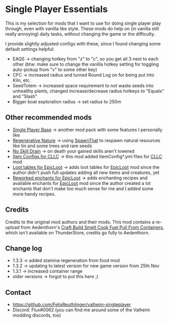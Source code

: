 # Single Player Essentials

This is my selection for mods that I want to use for doing single player play through, 
even with vanilla like style. These mods do help on (in vanilla still really annoying) 
daily tasks, without changing the game or the difficulty.

I provide slightly adjusted configs with these, since I found changing some default settings helpful:
* EAQS -> changing hotkey from "z" to "c", so you get all 3 next to each other (btw: make sure to change 
the vanilla hotkey setting for toggling auto-pickup from "v" to some other key)
* CFC -> increased radius and turned Round Log on for being put into Kiln, etc.
* SeedTotem -> increased space requirement to not waste seeds into unhealthy plants, changed 
increase/decrease radius hotkeys to "Equals" and "Slash"
* Bigger boat exploration radius -> set radius to 250m

## Other recommended mods

* [Single Player Base](https://valheim.thunderstore.io/package/FixItFelix/SinglePlayer_Base/) 
  -> another mod pack with some features I personally like
* [Regenerative Nature](https://valheim.thunderstore.io/package/FixItFelix/RegenerativeNature/)
  -> using [SpawnThat](https://valheim.thunderstore.io/package/ASharpPen/Spawn_That/) to respawn natural resources
  like tin and some trees and rare seeds
* [No Skill Drain](https://valheim.thunderstore.io/package/FixItFelix/NoSkillDrain/) -> on death your gained
  skills aren't lowered
* [Item Configs for CLLC](https://valheim.thunderstore.io/package/FixItFelix/CreatureLeveLAndLootControl_itemconfig/)
  -> this mod added ItemConfig*.yml files for
  [CLLC](https://valheim.thunderstore.io/package/Smoothbrain/CreatureLevelAndLootControl/) mod
* [Loot tables for EpicLoot](https://valheim.thunderstore.io/package/FixItFelix/EpicLoot_HaertAndHome_LootTables/)
  -> adds loot tables for [EpicLoot](https://valheim.thunderstore.io/package/RandyKnapp/EpicLoot/) mod since the
  author didn't push full updates adding all new items and creatures, yet
* [Reworked enchants for EpicLoot](https://valheim.thunderstore.io/package/FixItFelix/EpicLoot_reworked_enchants/)
  -> adds enchanting recipes and available enchants for
  [EpicLoot](https://valheim.thunderstore.io/package/RandyKnapp/EpicLoot/) mod since the author created a lot enchants
  that don't make too much sense for me and I added some more handy recipes.

## Credits 
Credits to the original mod authors and their mods.
This mod contains a re-upload from Aedenthorn's 
[Craft Build Smelt Cook Fuel Pull From Containers](https://www.nexusmods.com/valheim/mods/40), 
which isn't available on ThunderStore, credits go fully to Aedenthorn.

## Change log

* 1.3.3 -> added stamina regeneration from food mod
* 1.3.2 -> updating to latest version for new game version from 25th Nov
* 1.3.1 -> increased container range 
* older versions -> forgot to put this here ;)

## Contact

* https://github.com/FelixReuthlinger/valheim-singleplayer
* Discord: Flux#0062 (you can find me around some of the Valheim modding discords, too)
